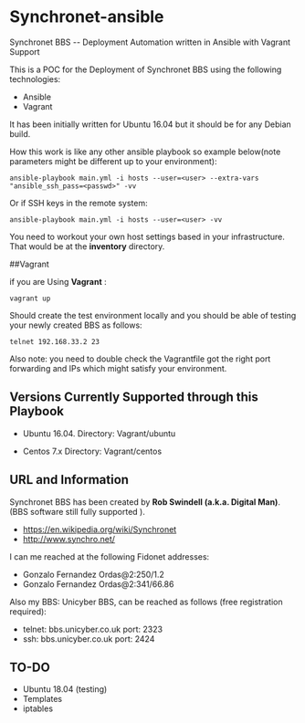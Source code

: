 # Synchronet-ansible
Synchronet BBS -- Deployment Automation written in Ansible with Vagrant Support

This is a POC for the Deployment of Synchronet  BBS using the following technologies:

 * Ansible
 * Vagrant

It has been initially written for Ubuntu 16.04 but it should be for any Debian build.

How this work is like any other ansible playbook so example below(note parameters might be different up to your environment):

```
ansible-playbook main.yml -i hosts --user=<user> --extra-vars "ansible_ssh_pass=<passwd>" -vv
```

Or if SSH keys in the remote system:

```
ansible-playbook main.yml -i hosts --user=<user> -vv
```

You need to workout your own host settings based in your infrastructure. That would be at the **inventory** directory.

##Vagrant

if you are Using **Vagrant** :

```
vagrant up
```
Should create the test environment locally and you should be able of testing  your newly created BBS as follows:

```
telnet 192.168.33.2 23
```
Also note: you need to double check the Vagrantfile got the right port forwarding and IPs which might satisfy your environment.



## Versions Currently Supported through this Playbook

 * Ubuntu 16.04. Directory: Vagrant/ubuntu

 * Centos 7.x Directory: Vagrant/centos


## URL and Information

Synchronet BBS has been created by **Rob Swindell (a.k.a. Digital Man)**. (BBS software still fully supported ).

 * https://en.wikipedia.org/wiki/Synchronet
 * http://www.synchro.net/

 I can me reached at the following Fidonet addresses:

  * Gonzalo Fernandez Ordas@2:250/1.2
  * Gonzalo Fernandez Ordas@2:341/66.86

 Also my BBS: Unicyber BBS, can be reached as follows (free registration required):
  * telnet: bbs.unicyber.co.uk port: 2323
  * ssh: bbs.unicyber.co.uk port: 2424


  ## TO-DO

   - Ubuntu 18.04 (testing)
   - Templates
   - iptables
